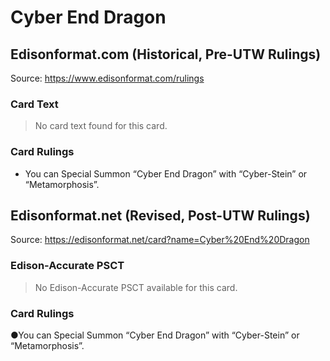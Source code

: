 # Cyber End Dragon

## Edisonformat.com (Historical, Pre-UTW Rulings)

Source: https://www.edisonformat.com/rulings

### Card Text

> No card text found for this card.

### Card Rulings

*   You can Special Summon “Cyber End Dragon” with “Cyber-Stein” or “Metamorphosis”.

## Edisonformat.net (Revised, Post-UTW Rulings)

Source: https://edisonformat.net/card?name=Cyber%20End%20Dragon

### Edison-Accurate PSCT

> No Edison-Accurate PSCT available for this card.

### Card Rulings

●You can Special Summon “Cyber End Dragon” with “Cyber-Stein” or “Metamorphosis”.
            